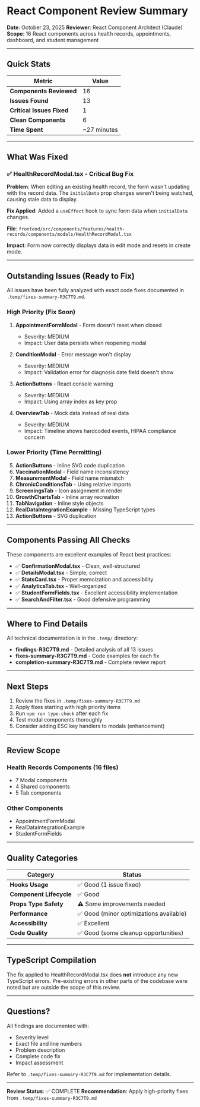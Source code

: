 # React Component Review Summary

**Date**: October 23, 2025
**Reviewer**: React Component Architect (Claude)
**Scope**: 16 React components across health records, appointments, dashboard, and student management

---

## Quick Stats

| Metric | Value |
|--------|-------|
| **Components Reviewed** | 16 |
| **Issues Found** | 13 |
| **Critical Issues Fixed** | 1 |
| **Clean Components** | 6 |
| **Time Spent** | ~27 minutes |

---

## What Was Fixed

### ✅ HealthRecordModal.tsx - Critical Bug Fix

**Problem**: When editing an existing health record, the form wasn't updating with the record data. The `initialData` prop changes weren't being watched, causing stale data to display.

**Fix Applied**: Added a `useEffect` hook to sync form data when `initialData` changes.

**File**: `frontend/src/components/features/health-records/components/modals/HealthRecordModal.tsx`

**Impact**: Form now correctly displays data in edit mode and resets in create mode.

---

## Outstanding Issues (Ready to Fix)

All issues have been fully analyzed with exact code fixes documented in `.temp/fixes-summary-R3C7T9.md`.

### High Priority (Fix Soon)

1. **AppointmentFormModal** - Form doesn't reset when closed
   - Severity: MEDIUM
   - Impact: User data persists when reopening modal

2. **ConditionModal** - Error message won't display
   - Severity: MEDIUM
   - Impact: Validation error for diagnosis date field doesn't show

3. **ActionButtons** - React console warning
   - Severity: MEDIUM
   - Impact: Using array index as key prop

4. **OverviewTab** - Mock data instead of real data
   - Severity: MEDIUM
   - Impact: Timeline shows hardcoded events, HIPAA compliance concern

### Lower Priority (Time Permitting)

5. **ActionButtons** - Inline SVG code duplication
6. **VaccinationModal** - Field name inconsistency
7. **MeasurementModal** - Field name mismatch
8. **ChronicConditionsTab** - Using relative imports
9. **ScreeningsTab** - Icon assignment in render
10. **GrowthChartsTab** - Inline array recreation
11. **TabNavigation** - Inline style objects
12. **RealDataIntegrationExample** - Missing TypeScript types
13. **ActionButtons** - SVG duplication

---

## Components Passing All Checks

These components are excellent examples of React best practices:

- ✅ **ConfirmationModal.tsx** - Clean, well-structured
- ✅ **DetailsModal.tsx** - Simple, correct
- ✅ **StatsCard.tsx** - Proper memoization and accessibility
- ✅ **AnalyticsTab.tsx** - Well-organized
- ✅ **StudentFormFields.tsx** - Excellent accessibility implementation
- ✅ **SearchAndFilter.tsx** - Good defensive programming

---

## Where to Find Details

All technical documentation is in the `.temp/` directory:

- **findings-R3C7T9.md** - Detailed analysis of all 13 issues
- **fixes-summary-R3C7T9.md** - Code examples for each fix
- **completion-summary-R3C7T9.md** - Complete review report

---

## Next Steps

1. Review the fixes in `.temp/fixes-summary-R3C7T9.md`
2. Apply fixes starting with high priority items
3. Run `npm run type-check` after each fix
4. Test modal components thoroughly
5. Consider adding ESC key handlers to modals (enhancement)

---

## Review Scope

### Health Records Components (16 files)
- 7 Modal components
- 4 Shared components
- 5 Tab components

### Other Components
- AppointmentFormModal
- RealDataIntegrationExample
- StudentFormFields

---

## Quality Categories

| Category | Status |
|----------|--------|
| **Hooks Usage** | ✅ Good (1 issue fixed) |
| **Component Lifecycle** | ✅ Good |
| **Props Type Safety** | ⚠️ Some improvements needed |
| **Performance** | ✅ Good (minor optimizations available) |
| **Accessibility** | ✅ Excellent |
| **Code Quality** | ✅ Good (some cleanup opportunities) |

---

## TypeScript Compilation

The fix applied to HealthRecordModal.tsx does **not** introduce any new TypeScript errors. Pre-existing errors in other parts of the codebase were noted but are outside the scope of this review.

---

## Questions?

All findings are documented with:
- Severity level
- Exact file and line numbers
- Problem description
- Complete code fix
- Impact assessment

Refer to `.temp/fixes-summary-R3C7T9.md` for implementation details.

---

**Review Status**: ✅ COMPLETE
**Recommendation**: Apply high-priority fixes from `.temp/fixes-summary-R3C7T9.md`
